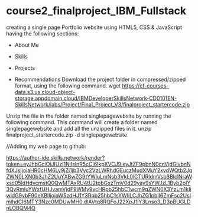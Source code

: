 # course2_finalproject_IBM_Fullstack
creating a single page Portfolio website using HTML5, CSS & JavaScript having the following sections:

* About Me

* Skills

* Projects

* Recommendations
Download the project folder in compressed/zipped format, using the following command.
wget https://cf-courses-data.s3.us.cloud-object-storage.appdomain.cloud/IBMDeveloperSkillsNetwork-CD0101EN-SkillsNetwork/labs/Project/Final_Project_V3/finalproject_startercode.zip

Unzip the file in the folder named singlepagewebsite by running the following command. This command will create a folder named singlepagewebsite and add all the unzipped files in it.
unzip finalproject_startercode.zip -d singlepagewebsite

//Adding my web page to github:

https://author-ide.skills.network/render?token=eyJhbGciOiJIUzI1NiIsInR5cCI6IkpXVCJ9.eyJtZF9pbnN0cnVjdGlvbnNfdXJsIjoiaHR0cHM6Ly9jZi1jb3Vyc2VzLWRhdGEuczMudXMuY2xvdWQtb2JqZWN0LXN0b3JhZ2UuYXBwZG9tYWluLmNsb3VkL0lCTURldmVsb3BlclNraWxsc05ldHdvcmstQ0QwMTAxRU4tU2tpbGxzTmV0d29yay9sYWJzL1Byb2plY3QvRmluYWxfUHJvamVjdF9WMy9vcHRpb25hbC1wcm9qZWN0X3YzLm1kIiwidG9vbF90eXBlIjoiaW5zdHJ1Y3Rpb25hbC1sYWIiLCJhZG1pbiI6ZmFsc2UsImlhdCI6MTY3Nzc0MDUwMH0.dlAVtq8RQFeJ22XpJ1lY3Lnso3_D3pBUGLDnLOBQM4Q
